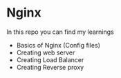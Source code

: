 # Nginx

In this repo you can find my learnings

- Basics of Nginx (Config files) 
- Creating web server 
- Creating Load Balancer 
- Creating Reverse proxy 

